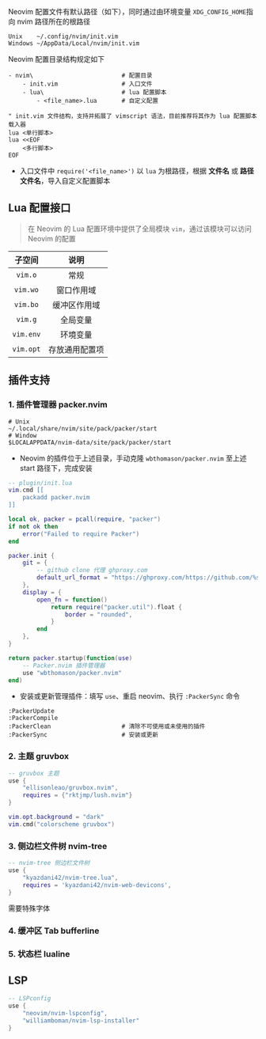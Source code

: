 Neovim 配置文件有默认路径（如下），同时通过由环境变量 `XDG_CONFIG_HOME`指向 nvim 路径所在的根路径

```shell
Unix    ~/.config/nvim/init.vim
Windows ~/AppData/Local/nvim/init.vim
```

Neovim 配置目录结构规定如下

```shell
- nvim\							# 配置目录
	- init.vim					# 入口文件
	- lua\						# lua 配置脚本
		- <file_name>.lua		# 自定义配置
```

```vim
" init.vim 文件结构，支持并拓展了 vimscript 语法，目前推荐将其作为 lua 配置脚本载入器
lua <单行脚本>
lua <<EOF
	<多行脚本>
EOF
```

+   入口文件中 `require('<file_name>')` 以 `lua` 为根路径，根据 **文件名** 或 **路径文件名**，导入自定义配置脚本

## Lua 配置接口

>   在 Neovim 的 Lua 配置环境中提供了全局模块 `vim`，通过该模块可以访问 Neovim 的配置

|  子空间   |      说明      |
| :-------: | :------------: |
|  `vim.o`  |      常规      |
| `vim.wo`  |   窗口作用域   |
| `vim.bo`  |  缓冲区作用域  |
|  `vim.g`  |    全局变量    |
| `vim.env` |    环境变量    |
| `vim.opt` | 存放通用配置项 |

## 插件支持

### 1. 插件管理器 packer.nvim

```shell
# Unix
~/.local/share/nvim/site/pack/packer/start
# Window
$LOCALAPPDATA/nvim-data/site/pack/packer/start
```

+   Neovim 的插件位于上述目录，手动克隆 `wbthomason/packer.nvim` 至上述 start 路径下，完成安装

```lua
-- plugin/init.lua
vim.cmd [[
    packadd packer.nvim
]]

local ok, packer = pcall(require, "packer")
if not ok then
    error("Failed to require Packer")
end

packer.init {
    git = {
        -- github clone 代理 ghproxy.com
        default_url_format = "https://ghproxy.com/https://github.com/%s",
    },
    display = {
        open_fn = function()
            return require("packer.util").float {
                border = "rounded",
            }
        end
    },
}

return packer.startup(function(use)
    -- Packer.nvim 插件管理器
    use "wbthomason/packer.nvim"
end)
```

+   安装或更新管理插件：填写 `use`、重启 neovim、执行 `:PackerSync` 命令

```shell
:PackerUpdate
:PackerCompile
:PackerClean					# 清除不可使用或未使用的插件
:PackerSync						# 安装或更新
```

### 2. 主题 gruvbox

```lua
-- gruvbox 主题
use {
    "ellisonleao/gruvbox.nvim",
    requires = {"rktjmp/lush.nvim"}
}
```

```lua
vim.opt.background = "dark"
vim.cmd("colorscheme gruvbox")
```

### 3. 侧边栏文件树 nvim-tree

```lua
-- nvim-tree 侧边栏文件树
use {
    "kyazdani42/nvim-tree.lua",
    requires = 'kyazdani42/nvim-web-devicons',
}
```

需要特殊字体

### 4. 缓冲区 Tab bufferline

### 5. 状态栏 lualine

## LSP

```lua
-- LSPconfig
use {
	"neovim/nvim-lspconfig",
    "williamboman/nvim-lsp-installer"
}
```

